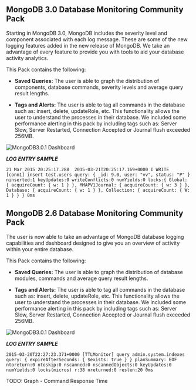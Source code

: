 MongoDB 3.0 Database Monitoring Community Pack
----------------------------------------------

Starting in MongoDB 3.0, MongoDB includes the severity level and component associated with each log message. These are some of the new logging features added in the new release of MongoDB. We take an advantage of every feature to provide you with tools to aid your database activity analytics. 

This Pack contains the following:

* **Saved Queries:** The user is able to graph the distribution of components, database commands, severity levels and average query result lengths.  

* **Tags and Alerts:** The user is able to tag all commands in the database such as: insert, delete, updateRole, etc. This functionality allows the user to understand the processes in their database. We included some performance alerting in this pack by including tags such as: Server Slow, Server Restarted, Connection Accepted or Journal flush exceeded 256MB.

![MongoDB3.0.1 Dashboard](https://github.com/siniar1990/le_community_packs/raw/master/MongoDB/v3_0_1.png)

**_LOG ENTRY SAMPLE_**

`21 Mar 2015 20:25:17.288  2015-03-21T20:25:17.169+0000 I WRITE    [conn1] insert test.users query: { _id: 9.0, user: "vv", status: "P" } ninserted:1 keyUpdates:0 writeConflicts:0 numYields:0 locks:{ Global: { acquireCount: { w: 1 } }, MMAPV1Journal: { acquireCount: { w: 3 } }, Database: { acquireCount: { w: 1 } }, Collection: { acquireCount: { W: 1 } } } 0ms`

MongoDB 2.6 Database Monitoring Community Pack
----------------------------------------------

The user is now able to take an advantage of MongoDB database logging capabilities and dashboard designed to give you an overview of activity within your entire database.

This Pack contains the following:

* **Saved Queries:** The user is able to graph the distribution of database modules, commands and average query result lengths. 

* **Tags and Alerts:** The user is able to tag all commands in the database such as: insert, delete, updateRole, etc. This functionality allows the user to understand the processes in their database. We included some performance alerting in this pack by including tags such as: Server Slow, Server Restarted, Connection Accepted or Journal flush exceeded 256MB.

![MongoDB3.0.1 Dashboard](https://raw.githubusercontent.com/siniar1990/le_community_packs/master/MongoDB/v2_6_7.png)

**_LOG ENTRY SAMPLE_**

`2015-03-20T22:27:23.371+0000 [TTLMonitor] query admin.system.indexes query: { expireAfterSeconds: { $exists: true } } planSummary: EOF ntoreturn:0 ntoskip:0 nscanned:0 nscannedObjects:0 keyUpdates:0 numYields:0 locks(micros) r:38 nreturned:0 reslen:20 0ms`


TODO: Graph - Command Response Time